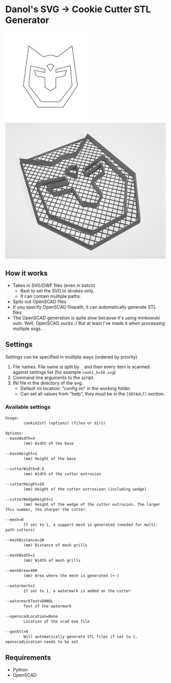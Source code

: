 # Danol's SVG -> Cookie Cutter STL Generator
![input](etc/input.png)
![input](etc/output.png)

## How it works
* Takes in SVG/DWF files (even in batch)
  * Best to set the SVG to strokes only.
  * It can contain multiple paths.
* Spits out OpenSCAD files
* If you specify OpenSCAD filepath, it can automatically generate STL files
* The OpenSCAD generation is quite slow because it's using minkowski sum. Well, OpenSCAD sucks :/ But at least I've made it when processing multiple svgs.

## Settings
Settings can be specified in multiple ways (ordered by priority)
1. File names. File name is split by `_` and then every item is scanned against settings list (for example `cook1_h=10.svg`)
1. Command line arguments to the script.
1. INI file in the directory of the svg.
   * Default ini location: "config.ini" in the working folder.
   * Can set all values from "help", they must be in the `[DEFAULT]` section.

### Available settings
```
Usage:
        cookie2stl (options) (files or dirs)

Options:
--baseWidth=4
        (mm) Width of the base

--baseHeight=1
        (mm) Height of the base

--cutterWidth=0.5
        (mm) Width of the cutter extrusion

--cutterHeight=10
        (mm) Height of the cutter extrusioon (including wedge)

--cutterWedgeHeight=1
        (mm) Height of the wedge of the cutter extrusion. The larger this number, the sharper the cutter.

--mesh=0
        If set to 1, a support mesh is generated (needed for multi-path cutters)

--meshDistance=10
        (mm) Distance of mesh grills

--meshWidth=1
        (mm) Width of mesh grills

--meshArea=400
        (mm) Area where the mesh is generated (+-)

--watermark=1
        If set to 1, a watermark is added on the cutter

--watermarkText=DANOL
        Text of the watermark

--openscadLocation=None
        Location of the scad exe file

--genStl=0
        Will automatically generate STL files if set to 1. openscadLocation needs to be set
```

## Requirements
* Python
* OpenSCAD